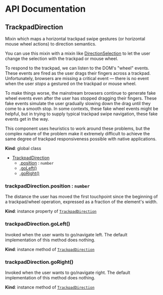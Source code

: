# API Documentation
<a name="TrackpadDirection"></a>
## TrackpadDirection
Mixin which maps a horizontal trackpad swipe gestures (or horizontal mouse
wheel actions) to direction semantics.

You can use this mixin with a mixin like
[DirectionSelection](DirectionSelection.md) to let the user change the
selection with the trackpad or mouse wheel.

To respond to the trackpad, we can listen to the DOM's "wheel" events.
These events are fired as the user drags their fingers across a trackpad.
Unfortunately, browsers are missing a critical event — there is no event
when the user *stops* a gestured on the trackpad or mouse wheel.

To make things worse, the mainstream browsers continue to generate fake
wheel events even after the user has stopped dragging their fingers. These
fake events simulate the user gradually slowing down the drag until they
come to a smooth stop. In some contexts, these fake wheel events might be
helpful, but in trying to supply typical trackpad swipe navigation, these
fake events get in the way.

This component uses heuristics to work around these problems, but the
complex nature of the problem make it extremely difficult to achieve the
same degree of trackpad responsiveness possible with native applications.

  **Kind**: global class

* [TrackpadDirection](#TrackpadDirection)
    * [.position](#TrackpadDirection+position) : <code>number</code>
    * [.goLeft()](#TrackpadDirection+goLeft)
    * [.goRight()](#TrackpadDirection+goRight)

<a name="TrackpadDirection+position"></a>
### trackpadDirection.position : <code>number</code>
The distance the user has moved the first touchpoint since the beginning
of a trackpad/wheel operation, expressed as a fraction of the element's
width.

  **Kind**: instance property of <code>[TrackpadDirection](#TrackpadDirection)</code>
<a name="TrackpadDirection+goLeft"></a>
### trackpadDirection.goLeft()
Invoked when the user wants to go/navigate left.
The default implementation of this method does nothing.

  **Kind**: instance method of <code>[TrackpadDirection](#TrackpadDirection)</code>
<a name="TrackpadDirection+goRight"></a>
### trackpadDirection.goRight()
Invoked when the user wants to go/navigate right.
The default implementation of this method does nothing.

  **Kind**: instance method of <code>[TrackpadDirection](#TrackpadDirection)</code>
